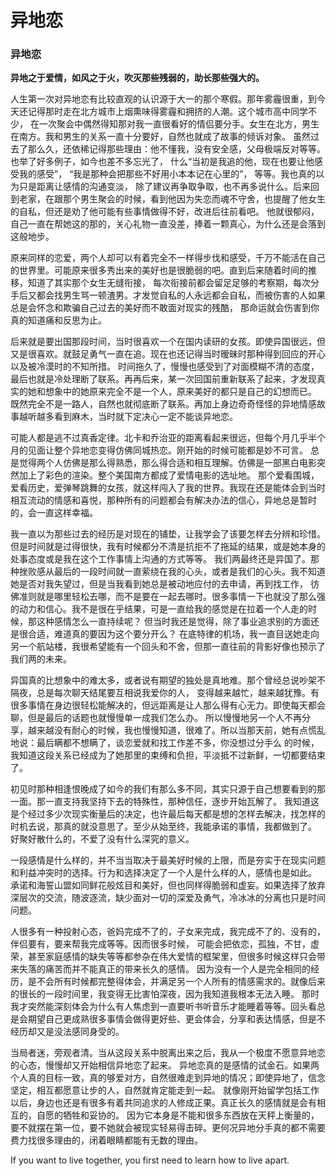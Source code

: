# 异地恋


### 异地恋

**异地之于爱情，如风之于火，吹灭那些残弱的，助长那些强大的。**

人生第一次对异地恋有比较直观的认识源于大一的那个寒假。那年雾霾很重，到今天还记得那时走在北方城市上烟熏味得雾霾和拥挤的人潮。这个城市高中同学不少，
在一次聚会中偶然得知那对我一直很看好的情侣要分手。女生在北方，男生在南方。我和男生的关系一直十分要好，自然也就成了故事的倾诉对象。
虽然过去了那么久，还依稀记得那些理由：他不懂我，没有安全感，父母极端反对等等。也举了好多例子，如今也差不多忘光了，
什么“当初是我追的他，现在也要让他感受我的感受”， “我是那种会把那些不好用小本本记在心里的”， 等等。我也真的以为只是距离让感情的沟通变淡，
除了建议再争取争取，也不再多说什么。后来回到老家，在跟那个男生聚会的时候，看到他因为失恋而魂不守舍，也提醒了他女生的自私，但还是劝了他可能有些事情做得不好，改进后往前看吧。
他就很郁闷，自己一直在帮她这的那的，关心礼物一直没差，捧着一颗真心，为什么还是会落到这般地步。

原来同样的恋爱，两个人却可以有着完全不一样得步伐和感受，千万不能活在自己的世界里。可能原来很多秀出来的美好也是很脆弱的吧。直到后来随着时间的推移，知道了其实那个女生无缝衔接，
每次衔接前都会留足足够的考察期，每次分手后又都会找男生骂一顿渣男。才发觉自私的人永远都会自私，而被伤害的人如果总是会怀念和欺骗自己过去的美好而不敢面对现实的残酷，
那命运就会伤害到你真的知道痛和反思为止。

后来就是要出国那段时间，当时很喜欢一个在国内读研的女孩。即使异国很远，但又是很喜欢。就鼓足勇气一直在追。现在也还记得当时暧昧时那种得到回应的开心以及被冷漠时的不知所措。
时间拖久了，慢慢也感受到了对面模糊不清的态度，最后也就是冷处理断了联系。再再后来，某一次回国前重新联系了起来，才发现真实的她和想象中的她原来完全不是一个人，原来美好的都只是自己的幻想而已。
既然完全不是一路人，自然也就彻底断了联系。再加上身边奇奇怪怪的异地情感故事越听越多看到麻木，当时就下定决心一定不能谈异地恋。


可能人都是逃不过真香定律。北卡和乔治亚的距离看起来很远，但每个月几乎半个月的见面让整个异地恋变得仿佛同城热恋。刚开始的时候可能都是妙不可言。
总是觉得两个人仿佛是那么得熟悉，那么得合适和相互理解。仿佛是一部黑白电影突然加上了彩色的渲染。整个美国南方都成了爱情电影的选址地。
那个爱看围城，爱看历史，爱弹琴跳舞的女孩，就这样闯入了我的世界。我现在还是能体会到当时相互流动的情感和喜悦，那种所有的问题都会有解决办法的信心，异地总是暂时的，会一直这样幸福。

我一直以为那些过去的经历是对现在的铺垫，让我学会了该要怎样去分辨和珍惜。但是时间就是过得很快，我有时候都分不清是抗拒不了拖延的结果，或是她本身的处事态度或是我在这个工作事情上沟通的方式等等。
我们两最终还是异国了。那种挫败感从最后的一段时间就一直萦绕在我的心头，或者是我们的心头。我不知道她是否对我失望过，但是当我看到她总是被动地应付的去申请，再到找工作，
彷佛准则就是哪里轻松去哪，而不是要在一起去哪时。很多事情一下也就没了那么强的动力和信心。我不是很在乎结果，可是一直给我的感觉是在拉着一个人走的时候，那这种感情怎么一直持续呢？
但当时我还是觉得，除了事业追求别的方面还是很合适，难道真的要因为这个要分开么？
在底特律的机场，我一直目送她走向另一个航站楼，我很希望能有一个回头和不舍，但那一直往前的背影好像也预示了我们两的未来。

异国真的比想象中的难太多，或者说有期望的独处是真地难。那个曾经总说吵架不隔夜，总是每次聊天结尾要互相说我爱你的人，
变得越来越忙，越来越犹豫。有很多事情在身边很轻松能解决的，但远距离是让人那么得有心无力。即使每天都会聊，但是最后的话题也就慢慢单一成我们怎么办。
所以慢慢地另一个人不再分享，越来越没有耐心的时候，我也慢慢知道，很难了。所以当那天前，她有点慌乱地说：最后瞒都不想瞒了，谈恋爱就和找工作差不多，你没想过分手么 的时候，
我知道这段关系已经成为了她那里的束缚和负担，平淡抵不过新鲜，一切都要结束了。

初见时那种相逢恨晚成了如今的我们有那么多不同，其实只源于自己想要看到的那一面。那一直支持我坚持下去的特殊性，那种信任，逐步开始瓦解了。
我知道这是个经过多少次现实衡量后的决定，也许最后每天都是想的怎样去解决，找怎样的时机去说，那真的就没意思了。至少从始至终，我能承诺的事情，我都做到了。
好聚好散什么的，不爱了没有什么深究的意义。

一段感情是什么样的，并不当当取决于最美好时候的上限，而是夯实于在现实问题和利益冲突时的选择。行为和选择决定了一个人是什么样的人，感情也是如此。
承诺和海誓山盟如同鲜花般炫目和美好，但也同样得脆弱和虚妄。如果选择了放弃深层次的交流，随波逐流，缺少面对一切的深爱及勇气，冷冰冰的分离也只是时间问题。

人很多有一种投射心态，爸妈完成不了的，子女来完成，我完成不了的、没有的，伴侣要有，要来帮我完成等等。因而很多时候，
可能会把依恋，孤独，不甘，虚荣，甚至家庭感情的缺失等等都参杂在伟大爱情的框架里，但很多时候这样只会带来失落的痛苦而并不能真正的带来长久的感情。
因为没有一个人是完全相同的经历，是不会所有时候都完整得体会，并满足另一个人所有的情感需求的。就像后来的很长的一段时间里，我变得无比害怕深夜，因为我知道我根本无法入睡。
那时我才突然能深刻体会为什么有人焦虑到一直要听书听音乐才能睡着等等。回头看总是会期望自己更成熟很多事情会做得更好些、更会体会，分享和表达情感，但是不经历却又是没法感同身受的。

当局者迷，旁观者清。当从这段关系中脱离出来之后，我从一个极度不愿意异地恋的心态，慢慢却又开始相信异地恋了起来。
异地恋真的是感情的试金石。如果两个人真的目标一致，真的够爱对方，自然很难走到异地的情况；即使异地了，信念坚定，相互都愿意让步的人，自然就肯定能走到一起。
就像刚开始留学包括工作以后，身边也还是有很多有着共同追求的人修成正果。真正长久的感情就是会有相互的，自愿的牺牲和妥协的。
因为它本身是不能和很多东西放在天秤上衡量的，要不就摆在第一位，要不她就会被现实轻易得击碎。更何况异地分手真的都不需要费力找很多理由的，闭着眼睛都能有无数的理由。

If you want to live together, you first need to learn how to live apart. 
